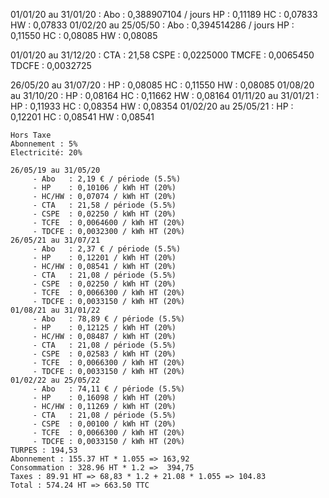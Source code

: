 01/01/20 au 31/01/20 :
    Abo : 0,388907104 / jours
    HP : 0,11189
    HC : 0,07833
    HW : 0,07833
01/02/20 au 25/05/50 :
    Abo : 0,394514286 / jours
    HP : 0,11550
    HC : 0,08085
    HW : 0,08085

01/01/20 au 31/12/20 :
    CTA     : 21,58
    CSPE    : 0,0225000
    TMCFE   : 0,0065450
    TDCFE   : 0,0032725

26/05/20 au 31/07/20 :
    HP : 0,08085
    HC : 0,11550
    HW : 0,08085
01/08/20 au 31/10/20 :
    HP : 0,08164
    HC : 0,11662
    HW : 0,08164
01/11/20 au 31/01/21 :
    HP : 0,11933
    HC : 0,08354
    HW : 0,08354
01/02/20 au 25/05/21 :
    HP : 0,12201
    HC : 0,08541
    HW : 0,08541

    


















    Hors Taxe
    Abonnement : 5%
    Electricité: 20%

    26/05/19 au 31/05/20
         - Abo   : 2,19 € / période (5.5%)
         - HP    : 0,10106 / kWh HT (20%)
         - HC/HW : 0,07074 / kWh HT (20%)
         - CTA   : 21,58 / période (5.5%)
         - CSPE  : 0,02250 / kWh HT (20%)
         - TCFE  : 0,0064600 / kWh HT (20%)
         - TDCFE : 0,0032300 / kWh HT (20%)
    26/05/21 au 31/07/21
         - Abo   : 2,37 € / période (5.5%)
         - HP    : 0,12201 / kWh HT (20%)
         - HC/HW : 0,08541 / kWh HT (20%)
         - CTA   : 21,08 / période (5.5%)
         - CSPE  : 0,02250 / kWh HT (20%)
         - TCFE  : 0,0066300 / kWh HT (20%)
         - TDCFE : 0,0033150 / kWh HT (20%)
    01/08/21 au 31/01/22
         - Abo   : 78,89 € / période (5.5%)
         - HP    : 0,12125 / kWh HT (20%)
         - HC/HW : 0,08487 / kWh HT (20%)
         - CTA   : 21,08 / période (5.5%)
         - CSPE  : 0,02583 / kWh HT (20%)
         - TCFE  : 0,0066300 / kWh HT (20%)
         - TDCFE : 0,0033150 / kWh HT (20%)
    01/02/22 au 25/05/22
         - Abo   : 74,11 € / période (5.5%)
         - HP    : 0,16098 / kWh HT (20%)
         - HC/HW : 0,11269 / kWh HT (20%)
         - CTA   : 21,08 / période (5.5%)
         - CSPE  : 0,00100 / kWh HT (20%)
         - TCFE  : 0,0066300 / kWh HT (20%)
         - TDCFE : 0,0033150 / kWh HT (20%)
    TURPES : 194,53
    Abonnement : 155.37 HT * 1.055 => 163,92
    Consommation : 328.96 HT * 1.2 =>  394,75
    Taxes : 89.91 HT => 68,83 * 1.2 + 21.08 * 1.055 => 104.83
    Total : 574.24 HT => 663.50 TTC
    